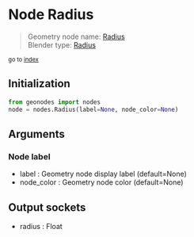 
# Node Radius

> Geometry node name: [Radius](https://docs.blender.org/manual/en/latest/modeling/geometry_nodes/input/radius.html)<br>
  Blender type: [Radius](https://docs.blender.org/api/current/bpy.types.GeometryNodeInputRadius.html)
  
<sub>go to [index](index.md)</sub>

## Initialization

```python
from geonodes import nodes
node = nodes.Radius(label=None, node_color=None)
```



## Arguments


### Node label

- label : Geometry node display label (default=None)
- node_color : Geometry node color (default=None)

## Output sockets

- radius : Float
